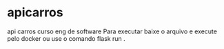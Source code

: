 # apicarros
api carros curso eng de software
Para executar baixe o arquivo e execute pelo docker ou use o comando flask run .


